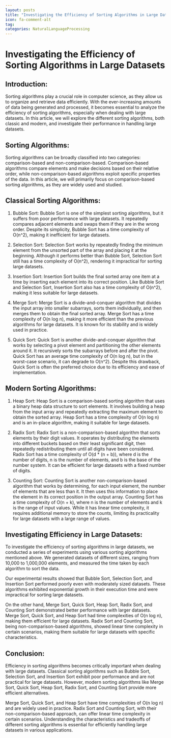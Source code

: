 ```yaml
---
layout: posts
title: "Investigating the Efficiency of Sorting Algorithms in Large Datasets"
icon: fa-comment-alt
tag:      
categories: NaturalLanguageProcessing
---
```



# Investigating the Efficiency of Sorting Algorithms in Large Datasets

## Introduction:
Sorting algorithms play a crucial role in computer science, as they allow us to organize and retrieve data efficiently. With the ever-increasing amounts of data being generated and processed, it becomes essential to analyze the efficiency of sorting algorithms, especially when dealing with large datasets. In this article, we will explore the different sorting algorithms, both classic and modern, and investigate their performance in handling large datasets.

## Sorting Algorithms:
Sorting algorithms can be broadly classified into two categories: comparison-based and non-comparison-based. Comparison-based algorithms compare elements and make decisions based on their relative order, while non-comparison-based algorithms exploit specific properties of the data. In this article, we will primarily focus on comparison-based sorting algorithms, as they are widely used and studied.

## Classical Sorting Algorithms:
1. Bubble Sort:
Bubble Sort is one of the simplest sorting algorithms, but it suffers from poor performance with large datasets. It repeatedly compares adjacent elements and swaps them if they are in the wrong order. Despite its simplicity, Bubble Sort has a time complexity of O(n^2), making it inefficient for large datasets.

2. Selection Sort:
Selection Sort works by repeatedly finding the minimum element from the unsorted part of the array and placing it at the beginning. Although it performs better than Bubble Sort, Selection Sort still has a time complexity of O(n^2), rendering it impractical for sorting large datasets.

3. Insertion Sort:
Insertion Sort builds the final sorted array one item at a time by inserting each element into its correct position. Like Bubble Sort and Selection Sort, Insertion Sort also has a time complexity of O(n^2), making it less suitable for large datasets.

4. Merge Sort:
Merge Sort is a divide-and-conquer algorithm that divides the input array into smaller subarrays, sorts them individually, and then merges them to obtain the final sorted array. Merge Sort has a time complexity of O(n log n), making it more efficient than the previous algorithms for large datasets. It is known for its stability and is widely used in practice.

5. Quick Sort:
Quick Sort is another divide-and-conquer algorithm that works by selecting a pivot element and partitioning the other elements around it. It recursively sorts the subarrays before and after the pivot. Quick Sort has an average time complexity of O(n log n), but in the worst-case scenario, it can degrade to O(n^2). Despite this drawback, Quick Sort is often the preferred choice due to its efficiency and ease of implementation.

## Modern Sorting Algorithms:
1. Heap Sort:
Heap Sort is a comparison-based sorting algorithm that uses a binary heap data structure to sort elements. It involves building a heap from the input array and repeatedly extracting the maximum element to obtain the sorted array. Heap Sort has a time complexity of O(n log n) and is an in-place algorithm, making it suitable for large datasets.

2. Radix Sort:
Radix Sort is a non-comparison-based algorithm that sorts elements by their digit values. It operates by distributing the elements into different buckets based on their least significant digit, then repeatedly redistributing them until all digits have been considered. Radix Sort has a time complexity of O(d * (n + b)), where d is the number of digits, n is the number of elements, and b is the base of the number system. It can be efficient for large datasets with a fixed number of digits.

3. Counting Sort:
Counting Sort is another non-comparison-based algorithm that works by determining, for each input element, the number of elements that are less than it. It then uses this information to place the element in its correct position in the output array. Counting Sort has a time complexity of O(n + k), where n is the number of elements and k is the range of input values. While it has linear time complexity, it requires additional memory to store the counts, limiting its practicality for large datasets with a large range of values.

## Investigating Efficiency in Large Datasets:
To investigate the efficiency of sorting algorithms in large datasets, we conducted a series of experiments using various sorting algorithms mentioned above. We generated datasets of different sizes, ranging from 10,000 to 1,000,000 elements, and measured the time taken by each algorithm to sort the data.

Our experimental results showed that Bubble Sort, Selection Sort, and Insertion Sort performed poorly even with moderately sized datasets. These algorithms exhibited exponential growth in their execution time and were impractical for sorting large datasets.

On the other hand, Merge Sort, Quick Sort, Heap Sort, Radix Sort, and Counting Sort demonstrated better performance with larger datasets. Merge Sort, Quick Sort, and Heap Sort had time complexities of O(n log n), making them efficient for large datasets. Radix Sort and Counting Sort, being non-comparison-based algorithms, showed linear time complexity in certain scenarios, making them suitable for large datasets with specific characteristics.

## Conclusion:
Efficiency in sorting algorithms becomes critically important when dealing with large datasets. Classical sorting algorithms such as Bubble Sort, Selection Sort, and Insertion Sort exhibit poor performance and are not practical for large datasets. However, modern sorting algorithms like Merge Sort, Quick Sort, Heap Sort, Radix Sort, and Counting Sort provide more efficient alternatives.

Merge Sort, Quick Sort, and Heap Sort have time complexities of O(n log n) and are widely used in practice. Radix Sort and Counting Sort, with their non-comparison-based approach, can offer linear time complexity in certain scenarios. Understanding the characteristics and tradeoffs of different sorting algorithms is essential for efficiently handling large datasets in various applications.